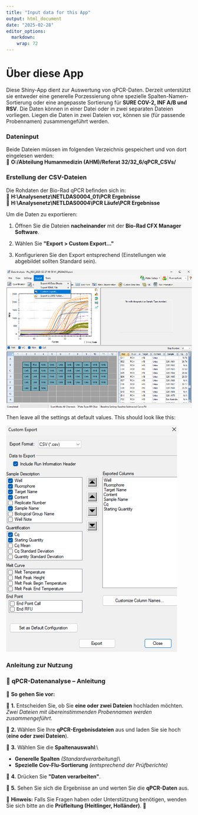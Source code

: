 ```yaml
---
title: "Input data for this App"
output: html_document
date: "2025-02-28"
editor_options: 
  markdown: 
    wrap: 72
---
```


# **Über diese App**

Diese Shiny-App dient zur Auswertung von qPCR-Daten. Derzeit unterstützt
sie entweder eine generelle Porzessierung ohne spezielle
Spalten-Namen-Sortierung oder eine angepasste Sortierung für **SURE
COV-2, INF A/B und RSV**. Die Daten können in einer Datei oder in zwei
separaten Dateien vorliegen. Liegen die Daten in zwei Dateien vor,
können sie (für passende Probennamen) zusammengeführt werden.

### **Dateninput**

Beide Dateien müssen im folgenden Verzeichnis gespeichert und von dort
eingelesen werden:\
📂 **O:/Abteilung Humanmedizin (AHM)/Referat 32/32_6/qPCR_CSVs/**

### **Erstellung der CSV-Dateien**

Die Rohdaten der Bio-Rad qPCR befinden sich in:\
📂 **H:\\Analysenetz\\NETLDAS0004_01\\PCR Ergebnisse**\
📂 **H:\\Analysenetz\\NETLDAS0004\\PCR Läufe\\PCR Ergebnisse**

Um die Daten zu exportieren:

1.  Öffnen Sie die Dateien **nacheinander** mit der **Bio-Rad CFX
    Manager Software**.

2.  Wählen Sie **"Export \> Custom Export..."**

3.  Konfigurieren Sie den Export entsprechend (Einstellungen wie
    abgebildet sollten Standard sein).

![Figure 1](figure1.png)

Then leave all the settings at default values. This should look like
this:

![](figure2.png)

### **Anleitung zur Nutzung**

### 🔬 **qPCR-Datenanalyse – Anleitung**

🔹 **So gehen Sie vor:**

🔷 **1.** Entscheiden Sie, ob Sie **eine oder zwei Dateien** hochladen
möchten.\
*Zwei Dateien mit übereinstimmenden Probennamen werden zusammengeführt.*

🔷 **2.** Wählen Sie Ihre **qPCR-Ergebnisdateien** aus und laden Sie sie
hoch (**eine oder zwei Dateien**).

🔷 **3.** Wählen Sie die **Spaltenauswahl**:\
- **Generelle Spalten** *(Standardverarbeitung)*\
- **Spezielle Cov-Flu-Sortierung** *(entsprechend der Prüfberichte)*

🔷 **4.** Drücken Sie **"Daten verarbeiten"**.

🔷 **5.** Sehen Sie sich die Ergebnisse an und werten Sie die
**qPCR-Daten** aus.

📌 **Hinweis:** Falls Sie Fragen haben oder Unterstützung benötigen,
wenden Sie sich bitte an die **Prüfleitung (Heitlinger, Holländer)**. 🚀
